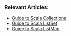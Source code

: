 ### Relevant Articles:

- [Guide to Scala Collections](https://www.baeldung.com/scala/collections)
- [Guide to Scala ListSet](https://www.baeldung.com/scala/listset)
- [Guide to Scala ListMap](https://www.baeldung.com/scala/listmap)
